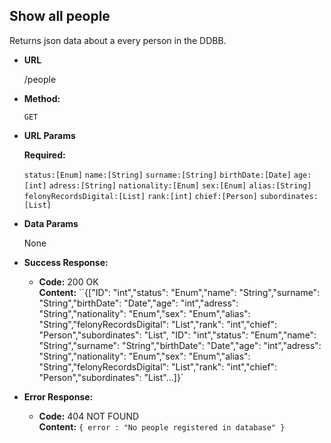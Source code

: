 **Show all people**
----
  Returns json data about a every person in the DDBB.

* **URL**

  /people
    
* **Method:**

  `GET`
  
*  **URL Params**

   **Required:**
   
    `status:[Enum]`
    `name:[String]`
    `surname:[String]`
    `birthDate:[Date]`
    `age:[int]`
    `adress:[String]`
    `nationality:[Enum]`
    `sex:[Enum]`
    `alias:[String]`
    `felonyRecordsDigital:[List]`
    `rank:[int]`
    `chief:[Person]`
    `subordinates:[List]`
    
* **Data Params**

  None

* **Success Response:**

  * **Code:** 200 OK <br />
    **Content:** ``{["ID": "int","status": "Enum","name": "String","surname": "String","birthDate": "Date","age": "int","adress": "String","nationality": "Enum","sex": "Enum","alias": "String","felonyRecordsDigital": "List","rank": "int","chief": "Person","subordinates": "List", "ID": "int","status": "Enum","name": "String","surname": "String","birthDate": "Date","age": "int","adress": "String","nationality": "Enum","sex": "Enum","alias": "String","felonyRecordsDigital": "List","rank": "int","chief": "Person","subordinates": "List"...]}`
 
* **Error Response:**

  * **Code:** 404 NOT FOUND <br />
    **Content:** `{ error : "No people registered in database" }`


